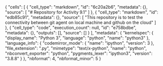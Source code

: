 {
 "cells": [
  {
   "cell_type": "markdown",
   "id": "6c20a2b6",
   "metadata": {},
   "source": [
    "# Repository for Activity 9.1"
   ]
  },
  {
   "cell_type": "markdown",
   "id": "edb85c91",
   "metadata": {},
   "source": [
    "This repository is to test the connectivity between git agent on local machine and github on the cloud"
   ]
  },
  {
   "cell_type": "code",
   "execution_count": null,
   "id": "e758bdbe",
   "metadata": {},
   "outputs": [],
   "source": []
  }
 ],
 "metadata": {
  "kernelspec": {
   "display_name": "Python 3",
   "language": "python",
   "name": "python3"
  },
  "language_info": {
   "codemirror_mode": {
    "name": "ipython",
    "version": 3
   },
   "file_extension": ".py",
   "mimetype": "text/x-python",
   "name": "python",
   "nbconvert_exporter": "python",
   "pygments_lexer": "ipython3",
   "version": "3.8.8"
  }
 },
 "nbformat": 4,
 "nbformat_minor": 5
}
